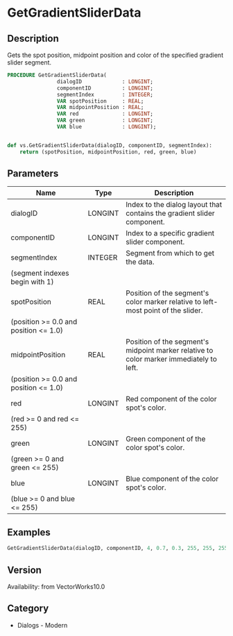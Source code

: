 # GetGradientSliderData

## Description
Gets the spot position, midpoint position and color of the specified gradient slider segment.

```pascal
PROCEDURE GetGradientSliderData(
				dialogID             : LONGINT;
				componentID          : LONGINT;
				segmentIndex         : INTEGER;
				VAR spotPosition     : REAL;
				VAR midpointPosition : REAL;
				VAR red              : LONGINT;
				VAR green            : LONGINT;
				VAR blue             : LONGINT);
```

```python

def vs.GetGradientSliderData(dialogID, componentID, segmentIndex):
    return (spotPosition, midpointPosition, red, green, blue)
```

## Parameters
|Name|Type|Description|
|---|---|---|
|dialogID|LONGINT|Index to the dialog layout that contains the gradient slider component.|
|componentID|LONGINT|Index to a specific gradient slider component.|
|segmentIndex|INTEGER|Segment from which to get the data.
(segment indexes begin with 1)|
|spotPosition|REAL|Position of the segment's color marker relative to left-most point of the slider. 
(position &gt;= 0.0 and position &lt;= 1.0)|
|midpointPosition|REAL|Position of the segment's midpoint marker relative to color marker immediately to left. 
(position &gt;= 0.0 and position &lt;= 1.0)|
|red|LONGINT|Red component of the color spot's color. 
(red &gt;= 0 and red &lt;= 255)|
|green|LONGINT|Green component of the color spot's color. 
(green &gt;= 0 and green &lt;= 255)|
|blue|LONGINT|Blue component of the color spot's color. 
(blue &gt;= 0 and blue &lt;= 255)|

## Examples
```pascal
GetGradientSliderData(dialogID, componentID, 4, 0.7, 0.3, 255, 255, 255);
```

## Version
Availability: from VectorWorks10.0
## Category
* Dialogs - Modern

